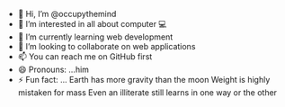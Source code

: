 - 👋 Hi, I’m @occupythemind
- 👀 I’m interested in all about computer 💻
- 🌱 I’m currently learning web development 
- 💞️ I’m looking to collaborate on web applications 
- 📫 You can reach me on GitHub first
- 😄 Pronouns: ...him
- ⚡ Fun fact: ...
Earth has more gravity than the moon
Weight is highly mistaken for mass
Even an illiterate still learns in one way or the other 
<!---
occupythemind/occupythemind is a ✨ special ✨ repository because its `README.md` (this file) appears on your GitHub profile.
You can click the Preview link to take a look at your changes.

It all starts, little by little. Born out of curiosity almost seemed as if patience was lost due to heavy responsibilies but at the same time, curiosity.
--->
